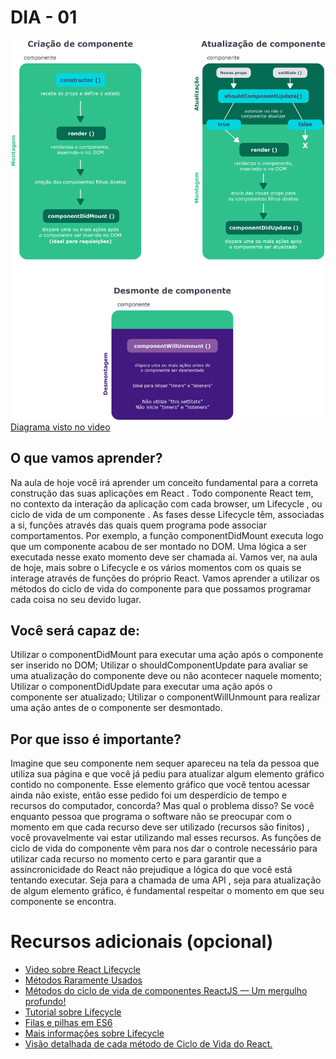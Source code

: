 # DIA - 01

![Ciclo de vida React](Ciclo-de-vida-React.png "React Ciclo de vida")
[Diagrama visto no video](https://projects.wojtekmaj.pl/react-lifecycle-methods-diagram/)
## O que vamos aprender?
Na aula de hoje você irá aprender um conceito fundamental para a correta construção das suas aplicações em React . Todo componente React tem, no contexto da interação da aplicação com cada browser, um Lifecycle , ou ciclo de vida de um componente . As fases desse Lifecycle têm, associadas a si, funções através das quais quem programa pode associar comportamentos.
Por exemplo, a função componentDidMount executa logo que um componente acabou de ser montado no DOM. Uma lógica a ser executada nesse exato momento deve ser chamada aí. Vamos ver, na aula de hoje, mais sobre o Lifecycle e os vários momentos com os quais se interage através de funções do próprio React.
Vamos aprender a utilizar os métodos do ciclo de vida do componente para que possamos programar cada coisa no seu devido lugar.

## Você será capaz de:
Utilizar o componentDidMount para executar uma ação após o componente ser inserido no DOM;
Utilizar o shouldComponentUpdate para avaliar se uma atualização do componente deve ou não acontecer naquele momento;
Utilizar o componentDidUpdate para executar uma ação após o componente ser atualizado;
Utilizar o componentWillUnmount para realizar uma ação antes de o componente ser desmontado.

## Por que isso é importante?
Imagine que seu componente nem sequer apareceu na tela da pessoa que utiliza sua página e que você já pediu para atualizar algum elemento gráfico contido no componente. Esse elemento gráfico que você tentou acessar ainda não existe, então esse pedido foi um desperdício de tempo e recursos do computador, concorda? Mas qual o problema disso? Se você enquanto pessoa que programa o software não se preocupar com o momento em que cada recurso deve ser utilizado (recursos são finitos) , você provavelmente vai estar utilizando mal esses recursos.
As funções de ciclo de vida do componente vêm para nos dar o controle necessário para utilizar cada recurso no momento certo e para garantir que a assincronicidade do React não prejudique a lógica do que você está tentando executar. Seja para a chamada de uma API , seja para atualização de algum elemento gráfico, é fundamental respeitar o momento em que seu componente se encontra.
# Recursos adicionais (opcional)
- [Video sobre React Lifecycle](https://www.youtube.com/watch?v=m_mtV4YaI8c)
- [Métodos Raramente Usados](https://pt-br.reactjs.org/docs/react-component.html#static-getderivedstatefromprops)
- [Métodos do ciclo de vida de componentes ReactJS — Um mergulho profundo!](https://medium.com/creditas-tech/m%C3%A9todos-do-ciclo-de-vida-de-componentes-reactjs-um-mergulho-profundo-332ed7b3b782)
- [Tutorial sobre Lifecycle](https://www.newline.co/fullstack-react/30-days-of-react/day-7/)
- [Filas e pilhas em ES6](https://dev.to/dilantha111/stacks-and-queues-in-js-with-es6-classes-and-array-20kh)
- [Mais informações sobre Lifecycle](https://www.geeksforgeeks.org/reactjs-lifecycle-components/)
- [Visão detalhada de cada método de Ciclo de Vida do React.](https://pt-br.reactjs.org/docs/react-component.html#commonly-used-lifecycle-methods)
